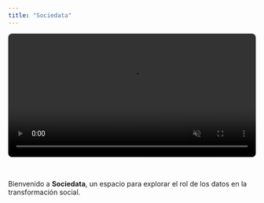 ```yaml
---
title: "Sociedata"
---
```


<video autoplay muted loop playsinline style="width:100%; border-radius:8px; margin-bottom:2rem;">
  <source src="/videos/header.mp4" type="video/mp4" />
  Tu navegador no soporta videos HTML5.
</video>

Bienvenido a **Sociedata**, un espacio para explorar el rol de los datos en la transformación social.
